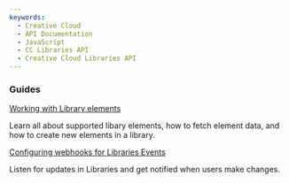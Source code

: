 ```yaml
---
keywords:
  - Creative Cloud
  - API Documentation
  - JavaScript
  - CC Libraries API
  - Creative Cloud Libraries API
---
```


<DiscoverBlock slots="heading, link, text"/>

### Guides

[Working with Library elements](/integrate/guides/working-with-elements/)

Learn all about supported libary elements, how to fetch element data, and how to create new elements in a library.

<DiscoverBlock slots="link, text"/>

[Configuring webhooks for Libraries Events](/integrate/guides/configuring-events-webhooks/)

Listen for updates in Libraries and get notified when users make changes.

<DiscoverBlock slots="heading, link, text"/>
